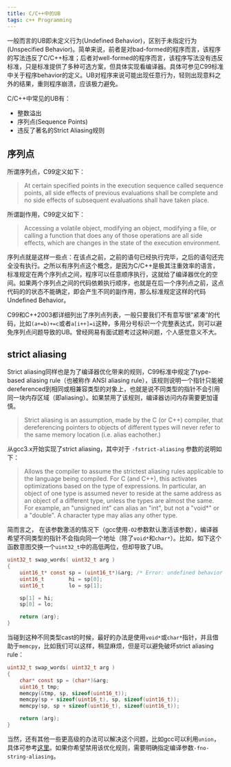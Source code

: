 ```yaml
---
title: C/C++中的UB
tags: c++ Programming
---
```


一般而言的UB即未定义行为(Undefined Behavior)，区别于未指定行为(Unspecified Behavior)。简单来说，前者是对bad-formed的程序而言，该程序的写法违反了C/C++标准；后者对well-formed的程序而言，该程序写法没有违反标准，只是标准提供了多种可选方案，但具体实现看编译器。具体可参见C99标准中关于程序behavior的定义。UB对程序来说可能出现任意行为，轻则出现意料之外的结果，重则程序崩溃，应该极力避免。

C/C++中常见的UB有：

- 整数溢出
- 序列点(Sequence Points)
- 违反了著名的Strict Aliasing规则

## 序列点

所谓序列点，C99定义如下：

> At certain specified points in the execution sequence called sequence points, all side effects of previous evaluations shall be complete and no side effects of subsequent evaluations shall have taken place.

所谓副作用，C99定义如下：

> Accessing a volatile object, modifying an object, modifying a file, or calling a function that does any of those operations are all side effects, which are changes in the state of the execution environment.

序列点就是这样一些点：在该点之前，之前的语句已经执行完毕，之后的语句还完全没有执行。之所以有序列点这个概念，是因为C/C++是极其注重效率的语言，标准规定在两个序列点之间，程序可以任意顺序执行，这就给了编译器优化的空间。如果两个序列点之间的代码依赖执行顺序，也就是在后一个序列点之前，这点代码的的状态不能确定，即会产生不同的副作用，那么标准规定这样的代码Undefined Behavior。

C99和C++2003都详细列出了序列点列表，一般只要我们不有意写很“紧凑”的代码，比如`(a+=b)+=c`或者`a[i++]=i`这种，多用分号标识一个完整表达式，则可以避免序列点问题导致的UB。曾经网易有面试题考过这种问题，个人感觉意义不大。

## strict aliasing

Strict aliasing同样也是为了编译器优化带来的规则，C99标准中规定了type-based aliasing rule（也被称作 ANSI aliasing rule），该规则说明一个指针只能被dereferenced到相同或相兼容类型的对象上，也就是说不同类型的指针不会引用同一块内存区域（即aliasing）。如果禁用了该规则，编译器访问内存需要更加谨慎。

> Strict aliasing is an assumption, made by the C (or C++) compiler, that dereferencing pointers to objects of different types will never refer to the same memory location (i.e. alias eachother.)

从gcc3.x开始实现了strict aliasing，其中对于 `-fstrict-aliasing` 参数的说明如下：

> Allows the compiler to assume the strictest aliasing rules applicable to the language being compiled.  For C (and C++), this activates optimizations based on the type of expressions.  In particular, an object of one type is assumed never to reside at the same address as an object of a different type, unless the types are almost the same.  For example, an "unsigned int" can alias an "int", but not a "void*" or a "double".  A character type may alias any other type.

简而言之， 在该参数激活的情况下（gcc使用`-O2`参数默认激活该参数），编译器希望不同类型的指针不会指向同一个地址（除了`void*`和`char*`）。比如，如下这个函数意图交换一个`uint32_t`中的高低两位，但却导致了UB。

```c
uint32_t swap_words( uint32_t arg )
{
    uint16_t* const sp = (uint16_t*)&arg; /* Error: undefined behavior */
    uint16_t        hi = sp[0];
    uint16_t        lo = sp[1];

    sp[1] = hi;
    sp[0] = lo;

    return (arg);
}
```

当碰到这种不同类型cast的时候，最好的办法是使用`void*`或`char*`指针，并且借助于`memcpy`，比如我们可以这样，稍显麻烦，但是可以避免破坏strict aliasing rule：

```c
uint32_t swap_words( uint32_t arg )
{
    char* const sp = (char*)&arg;
    uint16_t tmp;
    memcpy(&tmp, sp, sizeof(uint16_t));
    memcpy(sp + sizeof(uint16_t), sp, sizeof(uint16_t));
    memcpy(sp, sp + sizeof(uint16_t), sizeof(uint16_t));

    return (arg);
}
```

当然，还有其他一些更高级的办法可以解决这个问题，比如gcc可以利用`union`，具体可参考[这里](http://cellperformance.beyond3d.com/articles/2006/06/understanding-strict-aliasing.html)。如果你希望禁用该优化规则，需要明确指定编译参数`-fno-string-aliasing`。

